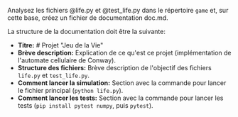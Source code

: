 Analysez les fichiers @life.py et @test_life.py dans le répertoire `game` et, sur cette base, créez un fichier de documentation doc.md.

La structure de la documentation doit être la suivante:
-   **Titre:** # Projet "Jeu de la Vie"
-   **Brève description:** Explication de ce qu'est ce projet (implémentation de l'automate cellulaire de Conway).
-   **Structure des fichiers:** Brève description de l'objectif des fichiers `life.py` et `test_life.py`.
-   **Comment lancer la simulation:** Section avec la commande pour lancer le fichier principal (`python life.py`).
-   **Comment lancer les tests:** Section avec la commande pour lancer les tests (`pip install pytest numpy`, puis `pytest`).